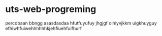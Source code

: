 # uts-web-progreming
percobaan bbngg
asasdasdaa
hfutfuyufuy
jhgjgf
oihiyvjkkm
uigkhuyguy
efhiwhfuiwehhhhhhkjehfiuehfuifhurf
